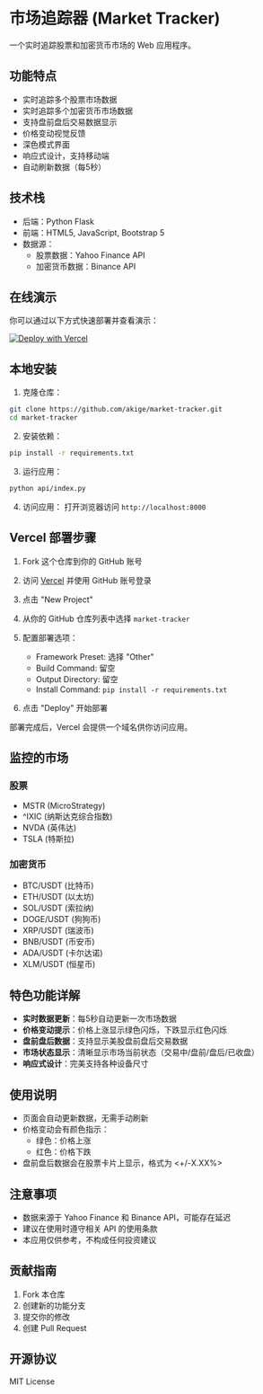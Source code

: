 # 市场追踪器 (Market Tracker)

一个实时追踪股票和加密货币市场的 Web 应用程序。

## 功能特点

- 实时追踪多个股票市场数据
- 实时追踪多个加密货币市场数据
- 支持盘前盘后交易数据显示
- 价格变动视觉反馈
- 深色模式界面
- 响应式设计，支持移动端
- 自动刷新数据（每5秒）

## 技术栈

- 后端：Python Flask
- 前端：HTML5, JavaScript, Bootstrap 5
- 数据源：
  - 股票数据：Yahoo Finance API
  - 加密货币数据：Binance API

## 在线演示

你可以通过以下方式快速部署并查看演示：

[![Deploy with Vercel](https://vercel.com/button)](https://vercel.com/new/clone?repository-url=https://github.com/akige/market-tracker)

## 本地安装

1. 克隆仓库：
```bash
git clone https://github.com/akige/market-tracker.git
cd market-tracker
```

2. 安装依赖：
```bash
pip install -r requirements.txt
```

3. 运行应用：
```bash
python api/index.py
```

4. 访问应用：
打开浏览器访问 `http://localhost:8000`

## Vercel 部署步骤

1. Fork 这个仓库到你的 GitHub 账号

2. 访问 [Vercel](https://vercel.com) 并使用 GitHub 账号登录

3. 点击 "New Project"

4. 从你的 GitHub 仓库列表中选择 `market-tracker`

5. 配置部署选项：
   - Framework Preset: 选择 "Other"
   - Build Command: 留空
   - Output Directory: 留空
   - Install Command: `pip install -r requirements.txt`

6. 点击 "Deploy" 开始部署

部署完成后，Vercel 会提供一个域名供你访问应用。

## 监控的市场

### 股票
- MSTR (MicroStrategy)
- ^IXIC (纳斯达克综合指数)
- NVDA (英伟达)
- TSLA (特斯拉)

### 加密货币
- BTC/USDT (比特币)
- ETH/USDT (以太坊)
- SOL/USDT (索拉纳)
- DOGE/USDT (狗狗币)
- XRP/USDT (瑞波币)
- BNB/USDT (币安币)
- ADA/USDT (卡尔达诺)
- XLM/USDT (恒星币)

## 特色功能详解

- **实时数据更新**：每5秒自动更新一次市场数据
- **价格变动提示**：价格上涨显示绿色闪烁，下跌显示红色闪烁
- **盘前盘后数据**：支持显示美股盘前盘后交易数据
- **市场状态显示**：清晰显示市场当前状态（交易中/盘前/盘后/已收盘）
- **响应式设计**：完美支持各种设备尺寸

## 使用说明

- 页面会自动更新数据，无需手动刷新
- 价格变动会有颜色指示：
  - 绿色：价格上涨
  - 红色：价格下跌
- 盘前盘后数据会在股票卡片上显示，格式为 <+/-X.XX%>

## 注意事项

- 数据来源于 Yahoo Finance 和 Binance API，可能存在延迟
- 建议在使用时遵守相关 API 的使用条款
- 本应用仅供参考，不构成任何投资建议

## 贡献指南

1. Fork 本仓库
2. 创建新的功能分支
3. 提交你的修改
4. 创建 Pull Request

## 开源协议

MIT License 